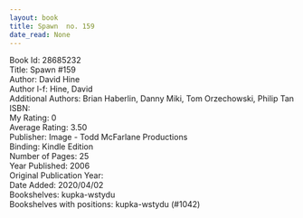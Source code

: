 ```yaml
---
layout: book
title: Spawn  no. 159
date_read: None
---
```


Book Id: 28685232<br />
Title: Spawn #159<br />
Author: David Hine<br />
Author l-f: Hine, David<br />
Additional Authors: Brian Haberlin, Danny Miki, Tom Orzechowski, Philip Tan<br />
ISBN: <br />
My Rating: 0<br />
Average Rating: 3.50<br />
Publisher: Image - Todd McFarlane Productions<br />
Binding: Kindle Edition<br />
Number of Pages: 25<br />
Year Published: 2006<br />
Original Publication Year: <br />
Date Added: 2020/04/02<br />
Bookshelves: kupka-wstydu<br />
Bookshelves with positions: kupka-wstydu (#1042)<br />

